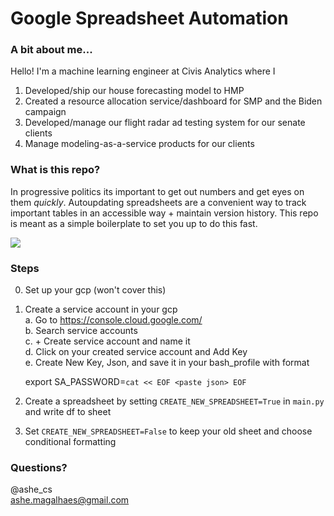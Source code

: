 # Google Spreadsheet Automation 

### A bit about me... 
Hello! I'm a machine learning engineer at Civis Analytics where I 
1. Developed/ship our house forecasting model to HMP <br/>
2. Created a resource allocation service/dashboard for SMP and the Biden campaign <br/>
3. Developed/manage our flight radar ad testing system for our senate clients <br/>
3. Manage modeling-as-a-service products for our clients <br/>

### What is this repo? 
In progressive politics its important to get out numbers and get eyes on them _quickly_. Autoupdating spreadsheets are a convenient way to track important tables in an accessible way + maintain version history. This repo is meant as a simple boilerplate to set you up to do this fast. <br/>

![](https://media.giphy.com/media/l4RKhOL0xiBdbgglFi/giphy.gif)

### Steps ### 
0. Set up your gcp (won't cover this)
1. Create a service account in your gcp  <br/>
    a. Go to https://console.cloud.google.com/ <br/>
    b. Search service accounts <br/>
    c. + Create service account and name it <br/>
    d. Click on your created service account and Add Key  <br/>
    e. Create New Key, Json, and save it in your bash_profile 
    with format <br/>

    export SA_PASSWORD=`cat << EOF <paste json> EOF`<br/>
2. Create a spreadsheet by setting `CREATE_NEW_SPREADSHEET=True` in `main.py` and write df to sheet<br/>
4. Set `CREATE_NEW_SPREADSHEET=False` to keep your old sheet and choose conditional formatting <br/>

### Questions? 
@ashe_cs <br/>
ashe.magalhaes@gmail.com 
